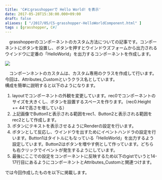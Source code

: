 ```yaml
---
title: 'C#とgrasshopperで Hello World! を表示'
date: 2017-05-28T15:38:00.000+09:00
draft: false
aliases: [ "/2017/05/CS-grasshopper-HelloWorldComponent.html" ]
tags : [grasshopper, C#]
---
```


　grasshopperのコンポーネントのカスタム方法についての記事です。コンポーネントにボタンを設置し、ボタンを押すとウインドウズフォームから出力されるウインドウに定番の「HelloWorld」を出力するコンポーネントを作成します。  
  

[![](https://4.bp.blogspot.com/-c9x0l3r4drM/WRfabD79LqI/AAAAAAAABXY/Pybpxc6JIasqn00EfV87bYW-JZe78PbdwCLcB/s320/%25E3%2583%2588%25E3%2583%2583%25E3%2583%2597%25E7%2594%25BB%25E5%2583%258F.PNG)](https://4.bp.blogspot.com/-c9x0l3r4drM/WRfabD79LqI/AAAAAAAABXY/Pybpxc6JIasqn00EfV87bYW-JZe78PbdwCLcB/s1600/%25E3%2583%2588%25E3%2583%2583%25E3%2583%2597%25E7%2594%25BB%25E5%2583%258F.PNG)

  
　コンポーンネントのカスタムは、カスタム専用のクラスを作成して行います。今回は、Attributes\_Customというクラス名としています。  
構成を簡単に説明すると以下のようになります。  

1.  layoutでコンポーネントの外観を変更しています。rec0でコンポーネントのサイズを大きくし、ボタンを設置するスペースを作ります。（rec0.Height += 44で高さを増している）
2.  上記画像でButton1と表示される範囲をrec1、Button2と表示される範囲をrec2として作成します。
3.  ボタンにテキストを表示させるようにRenderの設定を行います。
4.  ボタンとして反応し、ウインドウを出すためにイベントハンドラの設定を行います。Button1はタイトルにもなっている「HelloWorld」を出力するよう設定しています。Button2はボタンを増やす例として作っています。どちらも右クリックでイベントが発生するようにしています。
5.  最後にここでの設定をコンポーネントに反映するため以下のgistでいうと14-17行目にあるようにコンポーネントとAttributes\_Customと関連つけます。

では今回作成したものを以下に掲載します。